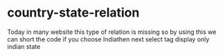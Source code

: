 # country-state-relation
Today in many website this type of relation is missing so by using this we can short the code if you choose Indiathen next select tag display only indian state
